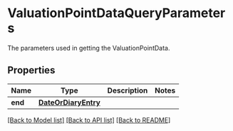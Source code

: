 # ValuationPointDataQueryParameters

The parameters used in getting the ValuationPointData.

## Properties
Name | Type | Description | Notes
------------ | ------------- | ------------- | -------------
**end** | [**DateOrDiaryEntry**](DateOrDiaryEntry.md) |  | 

[[Back to Model list]](../README.md#documentation-for-models) [[Back to API list]](../README.md#documentation-for-api-endpoints) [[Back to README]](../README.md)


